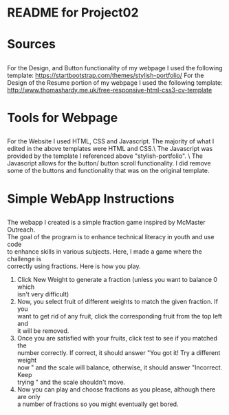 # README for Project02 <h1> Sources <h2>
For the Design, and Button functionality of my webpage I used the following  template: 
https://startbootstrap.com/themes/stylish-portfolio/  For the Design of the Resume portion of my webpage 
I used the following template: http://www.thomashardy.me.uk/free-responsive-html-css3-cv-template 
# Tools for Webpage <h2>
For the Website I used HTML, CSS and Javascript. The majority of what I edited in the above templates 
were HTML and CSS.\ The Javascript was provided by the template I referenced above "stylish-portfolio". \ 
The Javascript allows for the button/ button scroll functionality. 
I did remove some of the buttons and functionality that was on the original template.
# Simple WebApp Instructions <h2>
The webapp I created is a simple fraction game inspired by McMaster Outreach. </br>
The goal of the program is to enhance technical literacy in youth and use code </br>
to enhance skills in various subjects. Here, I made a game where the challenge is </br>
correctly using fractions. Here is how you play. </br>
1. Click New Weight to generate a fraction (unless you want to balance 0 which </br>
isn't very difficult)
2. Now, you select fruit of different weights to match the given fraction. If you </br>
want to get rid of any fruit, click the corresponding fruit from the top left and </br>
it will be removed. </br>
3. Once you are satisfied with your fruits, click test to see if you matched the </br>
number correctly. If correct, it should answer "You got it! Try a different weight </br>
now " and the scale will balance, otherwise, it should answer "Incorrect. Keep </br>
trying " and the scale shouldn't move. </br>
4. Now you can play and choose fractions as you please, although there are only </br>
a number of fractions so you might eventually get bored. 
